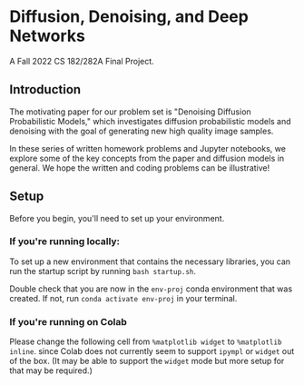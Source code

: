 # Diffusion, Denoising, and Deep Networks

A Fall 2022 CS 182/282A Final Project.

## Introduction

The motivating paper for our problem set is "Denoising Diffusion Probabilistic
Models," which investigates diffusion probabilistic models and denoising with
the goal of generating new high quality image samples.

In these series of written homework problems and Jupyter notebooks,
we explore some of the key concepts from the paper and diffusion models
in general. We hope the written and coding problems can be illustrative!

## Setup

Before you begin, you'll need to set up your environment.

### If you're running locally:

To set up a new environment that contains the necessary libraries,
you can run the startup script by running `bash startup.sh`.

Double check that you are now in the `env-proj` conda environment that was created.
If not, run `conda activate env-proj` in your terminal.

### If you're running on Colab

Please change the following cell from `%matplotlib widget` to `%matplotlib inline`.
since Colab does not currently seem to support `ipympl` or `widget` out of the box.
(It may be able to support the `widget` mode but more setup for that may be required.)

